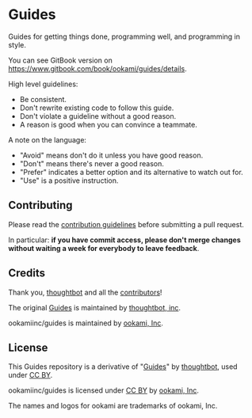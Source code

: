 # Guides

Guides for getting things done, programming well, and programming in style.

You can see GitBook version on https://www.gitbook.com/book/ookami/guides/details.

High level guidelines:

* Be consistent.
* Don't rewrite existing code to follow this guide.
* Don't violate a guideline without a good reason.
* A reason is good when you can convince a teammate.

A note on the language:

* "Avoid" means don't do it unless you have good reason.
* "Don't" means there's never a good reason.
* "Prefer" indicates a better option and its alternative to watch out for.
* "Use" is a positive instruction.

## Contributing

Please read the [contribution guidelines] before submitting a pull request.

In particular: **if you have commit access, please don't merge changes without
waiting a week for everybody to leave feedback**.

[contribution guidelines]: /CONTRIBUTING.md

## Credits

Thank you, [thoughtbot](http://thoughtbot.com/community) and all the [contributors](https://github.com/thoughtbot/guides/graphs/contributors)!

The original [Guides](https://github.com/thoughtbot/guides) is maintained by [thoughtbot, inc](http://thoughtbot.com/community).

ookamiinc/guides is maintained by [ookami, Inc](http://ookamiinc.com).

## License

This Guides repository is a derivative of
"[Guides](https://github.com/thoughtbot/guides)"
by [thoughtbot](https://github.com/thoughtbot), used under [CC BY](http://creativecommons.org/licenses/by/3.0/).

ookamiinc/guides is licensed under
[CC BY](http://creativecommons.org/licenses/by/3.0/)
by [ookami, Inc](https://github.com/ookamiinc).

The names and logos for ookami are trademarks of ookami, Inc.